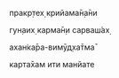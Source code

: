 пракр̣тех̣ крийама̄н̣а̄ни

гун̣аих̣ карма̄н̣и сарваш́ах̣

ахан̇ка̄ра-вимӯд̣ха̄тма̄

карта̄хам ити манйате